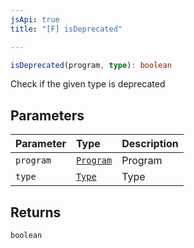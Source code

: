 ```yaml
---
jsApi: true
title: "[F] isDeprecated"

---
```

```ts
isDeprecated(program, type): boolean
```

Check if the given type is deprecated

## Parameters

| Parameter | Type | Description |
| :------ | :------ | :------ |
| `program` | [`Program`](../interfaces/Program.md) | Program |
| `type` | [`Type`](../type-aliases/Type.md) | Type |

## Returns

`boolean`

